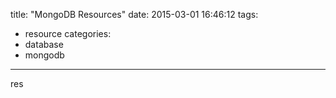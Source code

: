 title: "MongoDB Resources"
date: 2015-03-01 16:46:12
tags:
- resource
categories:
- database 
- mongodb

---

res
